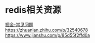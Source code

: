 # redis相关资源
[掘金-常见问题](https://juejin.im/post/5ad6e4066fb9a028d82c4b66)    
https://zhuanlan.zhihu.com/p/32540678    
https://www.jianshu.com/p/85d55f2ffd0a    